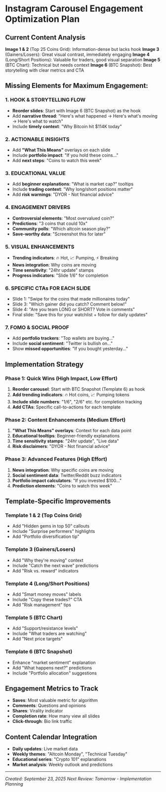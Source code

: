 # Instagram Carousel Engagement Optimization Plan

## Current Content Analysis

**Image 1 & 2** (Top 25 Coins Grid): Information-dense but lacks hook
**Image 3** (Gainers/Losers): Great visual contrast, immediately engaging
**Image 4** (Long/Short Positions): Valuable for traders, good visual separation
**Image 5** (BTC Chart): Technical but needs context
**Image 6** (BTC Snapshot): Best storytelling with clear metrics and CTA

## Missing Elements for Maximum Engagement:

### 1. **HOOK & STORYTELLING FLOW**
- **Reorder slides**: Start with Image 6 (BTC Snapshot) as the hook
- Add **narrative thread**: "Here's what happened → Here's what's moving → Here's what to watch"
- Include **timely context**: "Why Bitcoin hit $114K today"

### 2. **ACTIONABLE INSIGHTS**
- Add **"What This Means"** overlays on each slide
- Include **portfolio impact**: "If you hold these coins..."
- Add **next steps**: "Coins to watch this week"

### 3. **EDUCATIONAL VALUE**
- Add **beginner explanations**: "What is market cap?" tooltips
- Include **trading context**: "Why long/short positions matter"
- Add **risk warnings**: "DYOR - Not financial advice"

### 4. **ENGAGEMENT DRIVERS**
- **Controversial elements**: "Most overvalued coin?"
- **Predictions**: "3 coins that could 10x"
- **Community polls**: "Which altcoin season play?"
- **Save-worthy data**: "Screenshot this for later"

### 5. **VISUAL ENHANCEMENTS**
- **Trending indicators**: 🔥 Hot, 📈 Pumping, ⚡ Breaking
- **News integration**: Why coins are moving
- **Time sensitivity**: "24hr update" stamps
- **Progress indicators**: "Slide 1/6" for completion

### 6. **SPECIFIC CTAs FOR EACH SLIDE**
- Slide 1: "Swipe for the coins that made millionaires today"
- Slide 3: "Which gainer did you catch? Comment below!"
- Slide 4: "Are you team LONG or SHORT? Vote in comments"
- Final slide: "Save this for your watchlist + follow for daily updates"

### 7. **FOMO & SOCIAL PROOF**
- Add **portfolio trackers**: "Top wallets are buying..."
- Include **social sentiment**: "Twitter is bullish on..."
- Show **missed opportunities**: "If you bought yesterday..."

## Implementation Strategy

### Phase 1: Quick Wins (High Impact, Low Effort)
1. **Reorder carousel**: Start with BTC Snapshot (Template 6) as hook
2. **Add trending indicators**: 🔥 Hot coins, 📈 Pumping tokens
3. **Include slide numbers**: "1/6", "2/6" etc. for completion tracking
4. **Add CTAs**: Specific call-to-actions for each template

### Phase 2: Content Enhancements (Medium Effort)
1. **"What This Means" overlays**: Context for each data point
2. **Educational tooltips**: Beginner-friendly explanations
3. **Time sensitivity stamps**: "24hr update", "Live data"
4. **Risk disclaimers**: "DYOR - Not financial advice"

### Phase 3: Advanced Features (High Effort)
1. **News integration**: Why specific coins are moving
2. **Social sentiment data**: Twitter/Reddit buzz indicators
3. **Portfolio impact calculators**: "If you invested $100..."
4. **Prediction elements**: "Coins to watch this week"

## Template-Specific Improvements

### Template 1 & 2 (Top Coins Grid)
- Add "Hidden gems in top 50" callouts
- Include "Surprise performers" highlights
- Add "Portfolio diversification tip"

### Template 3 (Gainers/Losers)
- Add "Why they're moving" context
- Include "Catch the next wave" predictions
- Add "Risk vs. reward" indicators

### Template 4 (Long/Short Positions)
- Add "Smart money moves" labels
- Include "Copy these trades?" CTA
- Add "Risk management" tips

### Template 5 (BTC Chart)
- Add "Support/resistance levels"
- Include "What traders are watching"
- Add "Next price targets"

### Template 6 (BTC Snapshot)
- Enhance "market sentiment" explanation
- Add "What happens next?" predictions
- Include "Portfolio allocation" suggestions

## Engagement Metrics to Track
- **Saves**: Most valuable metric for algorithm
- **Comments**: Questions and opinions
- **Shares**: Virality indicator
- **Completion rate**: How many view all slides
- **Click-through**: Bio link traffic

## Content Calendar Integration
- **Daily updates**: Live market data
- **Weekly themes**: "Altcoin Monday", "Technical Tuesday"
- **Educational series**: "Crypto 101" explanations
- **Market analysis**: Weekly outlook and predictions

---

*Created: September 23, 2025*
*Next Review: Tomorrow - Implementation Planning*